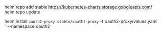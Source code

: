 helm repo add stable https://kubernetes-charts.storage.googleapis.com/
helm repo update

helm install `
oauth2-proxy stable/oauth2-proxy `
-f oauth2-proxy/values.yaml `
--namespace oauth2